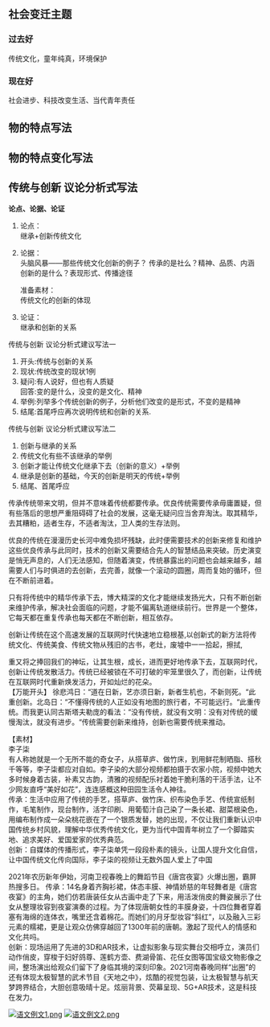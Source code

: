 ## 社会变迁主题
### 过去好
传统文化，童年纯真，环境保护
### 现在好
社会进步、科技改变生活、当代青年责任

## 物的特点写法

## 物的特点变化写法

## 传统与创新 议论分析式写法 
**论点、论据、论证**

1. 论点：  
   继承+创新传统文化

2. 论据：  
   头脑风暴——那些传统文化创新的例子？
   传承的是社么？精神、品质、内涵
   创新的是什么？表现形式、传播途径

   准备素材：  
   传统文化的创新的体现

3. 论证：  
   继承和创新的关系  
   


传统与创新 议论分析式建议写法一

1. 开头:传统与创新的关系
2. 现状:传统改变的现状1例
3. 疑问:有人说好，但也有人质疑  
    回答:变的是什么，没变的是文化、精神
4. 举例:列举多个传统创新的例子，分析他们改变的是形式，不变的是精神
5. 结尾:首尾呼应再次说明传统和创新的关系.

传统与创新 议论分析式建议写法二
1. 创新与继承的关系
2. 传统文化有些不该继承的举例
3. 创新才能让传统文化继承下去（创新的意义）+举例
4. 继承是创新的基础，今天的创新是明天的传统+举例
5. 结尾、首尾呼应

传承传统带来文明，但并不意味着传统都要传承。优良传统需要传承毋庸置疑，但有些落后的思想严重阻碍碍了社会的发展，这毫无疑问应当舍弃淘汰。取其精华，去其糟粕，适者生存，不适者淘汰，卫人类的生存法则。  

优良的传统在漫漫历史长河中难免损坏残缺，此时便需要技术的创新来修复和维护这些优良传承与此同时，技术的创新又需要结合先人的智慧结品来突破。历史演变是悄无声息的，人们无法感知，但随着演变，传统暴露出的问题也会越来越多，越需要人们与时俱进的去创新，去完善，就像一个滚动的圆圈，周而复始的循环，但在不断前进着。  

只有将传统中的精华传承下去，博大精深的文化才能继续发扬光大，只有不断创新来维护传承，解决社会面临的问题，才能不偏离轨道继续前行。世界是一个整体，它每天都在重复传承也每天都在不断创新，相互依存。

创新让传统在这个高速发展的互联网时代快速地立稳根基,以创新式的新方法将传统文化、传统美食、传统文物从残旧的古书，老灶，废墟中一一拾起，擦拭,  

重又将之捧回我们的神坛，让其生根，成长，进而更好地传承下去，互联网时代，创新让传统发散活力。传统已经被锁在不可打破的牢笼里很久了，而创新，让传统在互联网时代重新焕发活力，开如灿烂的花朵。  
【万能开头】
徐悲鸿日：“道在日新，艺亦须日新，新者生机也，不新则死。“此重创新。北岛日：“不懂得传统的人正如没有地图的旅行者，不可能远行。“此重传统。而我更认同古斯塔夫勒庞的看法：“没有传统，就没有文明：没有对传统的缓慢淘汰，就没有进步。“传统需要创新来维持，创新也需要传统来推动。

【素材】  
李子柒  
有人称她就是一个无所不能的奇女子，从搭草庐、做竹床，到用鲜花制晒脂、搭秋千等等，李子柒都应对自如。李子染的大部分视频都拍摄于农家小院，视频中她大多时候身着古装，补素又古韵，清雅的视频配乐衬着她干脆利落的干活手法，让不少网友直呼“美好如花”，连连感概这种田园生活令人神往。  
传承：生活中应用了传统的手艺，搭草庐、做竹床、织布染色手艺、传统宣纸制作，毛笔制作，现台制作，活字印刷、用葡萄汁自己染了一条长裙、甜菜根染色，用编布制作成一朵朵桃花嵌在了一个银质发替，她的出现，不仅让我们重新认识中国传统乡村风貌，理解中华优秀传统文化，更为当代中国青年树立了一个脚踏实地、追求美好、爱国爱家的优秀典范。  
创新：自媒体的传播形式，李子柒单凭一段段朴素的镜头，让国人提升文化自信，让中国传统文化传向国际，李子柒的视频让无数外国人爱上了中国

2021年农历新年伊始，河南卫视春晚上的舞蹈节目《唐宫夜宴》火爆出圈，霸屏热搜多日。
传承：14名身着齐胸衫裙，体态丰膜、神情娇慈的年轻舞者是《唐宫夜宴》的主角，她们仿若唐装任女从古画中走了下来，用活泼俏皮的舞姿展示了仕女从整理妆容到夜宴演奏的过程。为了体现唐朝女性的丰膜身姿，十四位舞者穿着塞有海绵的连体衣，嘴里还含着棉花。而她们的月牙型妆容“斜红”，以及融入三彩元素的糯裙，更是让观众仿佛穿越回了1300年前的唐朝。激起了现代人的情感和文化共吗。  
创新：现场运用了先进的3D和AR技术，让虚拟影象与现实舞台交相呼立，演员们动作俏皮，穿梭于妇好鸽尊、莲鹤方壶、费湖骨笛、花任女图等国宝级文物影像之间，整场演出给观众们留下了身临其境的深刻印象。2021河南春晚同样“出圈”的还有体现太极智慧的武术节目《天地之中》，炫酷的视觉包装，让太极智慧与航天梦跨界结合，大胆创意吸晴十足。炫丽背景、荧幕呈现、5G+AR技术，这是科技在发力。

[![语文例文1.png](https://pic.jitudisk.com/public/2022/07/19/fb8e2b72ca6e5.png)](https://pic.jitudisk.com/public/2022/07/19/fb8e2b72ca6e5.png)
[![语文例文2.png](https://pic.jitudisk.com/public/2022/07/19/d6a90f78576ad.png)](https://pic.jitudisk.com/public/2022/07/19/d6a90f78576ad.png)